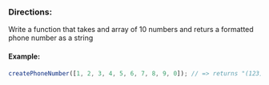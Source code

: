 ### Directions:

Write a function that takes and array of 10 numbers and returs a formatted phone number as a string

#### Example:

```javascript
createPhoneNumber([1, 2, 3, 4, 5, 6, 7, 8, 9, 0]); // => returns "(123) 456-7890"
```
